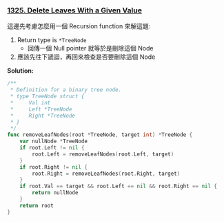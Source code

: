 ### [1325. Delete Leaves With a Given Value]

這邊先考慮怎麼用一個 Recursion function 來解這題:
1.  Return type is `*TreeNode`
    -   回傳一個 Null pointer 就等於是刪除這個 Node
2.  應該先往下遞迴，再回來檢查是否要刪除這個 Node

**Solution:**
```go
/**
 * Definition for a binary tree node.
 * type TreeNode struct {
 *     Val int
 *     Left *TreeNode
 *     Right *TreeNode
 * }
 */
func removeLeafNodes(root *TreeNode, target int) *TreeNode {   
    var nullNode *TreeNode
    if root.Left != nil {
        root.Left = removeLeafNodes(root.Left, target)
    }
    if root.Right != nil {
        root.Right = removeLeafNodes(root.Right, target)
    }
    if root.Val == target && root.Left == nil && root.Right == nil {
        return nullNode
    }
    return root
}
```

[1325. Delete Leaves With a Given Value]: https://leetcode.com/problems/delete-leaves-with-a-given-value/